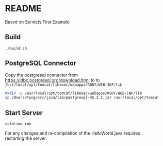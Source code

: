 # README

Based on [Servlets First Example](https://www.tutorialspoint.com/servlets/servlets-first-example.htm)

## Build

```
./build.sh
```

## PostgreSQL Connector

Copy the postgresql connector from https://jdbc.postgresql.org/download.html to to `/usr/local/opt/tomcat/libexec/webapps/ROOT/WEB-INF/lib`

```sh
mkdir -p /usr/local/opt/tomcat/libexec/webapps/ROOT/WEB-INF/lib
cp /Users/tung/src/java/lib/postgresql-42.2.1.jar /usr/local/opt/tomcat/libexec/webapps/ROOT/WEB-INF/lib
```

## Start Server

```sh
catalina run
```

For any changes and re-compilation of the HelloWorld.java requires restarting the server.
